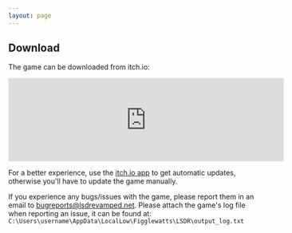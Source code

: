 ```yaml
---
layout: page
---
```


## Download


The game can be downloaded from itch.io:

<iframe class="w-75" src="https://itch.io/embed/631448?bg_color=000000&amp;fg_color=ffffff&amp;link_color=0484d1&amp;border_color=333333" width="552" height="167" frameborder="0"><a href="https://figglewatts.itch.io/lsd-revamped">LSD: Revamped by Figglewatts</a></iframe>

For a better experience, use the [itch.io app](https://itch.io/app) to get automatic updates, otherwise you'll have to update the game manually.

If you experience any bugs/issues with the game, please report them in an email to [bugreports@lsdrevamped.net](mailto://bugreports@lsdrevamped.net). Please attach the game's log file when reporting an issue, it can be found at:
`C:\Users\username\AppData\LocalLow\Figglewatts\LSDR\output_log.txt`